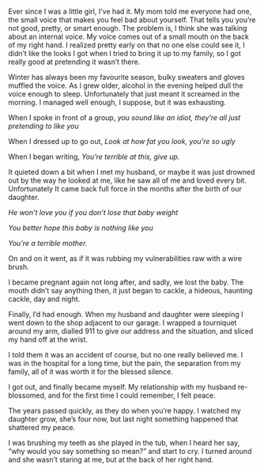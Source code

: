 Ever since I was a little girl, I’ve had it. My mom told me everyone had one, the small voice that makes you feel bad about yourself. That tells you you’re not good, pretty, or smart enough. The problem is, I think she was talking about an internal voice. My voice comes out of a small mouth on the back of my right hand. I realized pretty early on that no one else could see it, I didn’t like the looks I got when I tried to bring it up to my family, so I got really good at pretending it wasn’t there.

Winter has always been my favourite season, bulky sweaters and gloves muffled the voice. As I grew older, alcohol in the evening helped dull the voice enough to sleep. Unfortunately that just meant it screamed in the morning. I managed well enough, I suppose, but it was exhausting.

When I spoke in front of a group, *you sound like an idiot, they’re all just pretending to like you*

When I dressed up to go out, *Look at how fat you look, you’re so ugly*

When I began writing, *You’re terrible at this, give up.*

It quieted down a bit when I met my husband, or maybe it was just drowned out by the way he looked at me, like he saw all of me and loved every bit. Unfortunately It came back full force in the months after the birth of our daughter.

*He won’t love you if you don’t lose that baby weight*

*You better hope this baby is nothing like you*

*You’re a terrible mother.*

On and on it went, as if it was rubbing my vulnerabilities raw with a wire brush.

I became pregnant again not long after, and sadly, we lost the baby. The mouth didn’t say anything then, it just began to cackle, a hideous, haunting cackle, day and night.

Finally, I’d had enough. When my husband and daughter were sleeping I went down to the shop adjacent to our garage. I wrapped a tourniquet around my arm, dialled 911 to give our address and the situation, and sliced my hand off at the wrist.

I told them it was an accident of course, but no one really believed me. I was in the hospital for a long time, but the pain, the separation from my family, all of it was worth it for the blessed silence.

I got out, and finally became myself. My relationship with my husband re-blossomed, and for the first time I could remember, I felt peace.

The years passed quickly, as they do when you’re happy. I watched my daughter grow, she’s four now, but last night something happened that shattered my peace.

I was brushing my teeth as she played in the tub,  when I heard her say, “why would you say something so mean?” and start to cry. I turned around and she wasn’t staring at me, but at the back of her right hand.